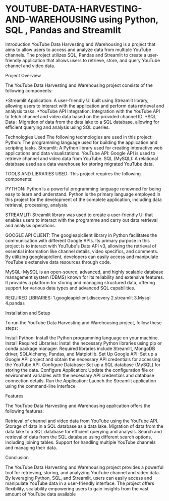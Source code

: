 # YOUTUBE-DATA-HARVESTING-AND-WAREHOUSING using Python, SQL , Pandas and Streamlit

Introduction
YouTube Data Harvesting and Warehousing is a project that aims to allow users to access and analyze data from multiple YouTube channels. The project utilizes SQL, Pandas and Streamlit to create a user-friendly application that allows users to retrieve, store, and query YouTube channel and video data.

Project Overview

The YouTube Data Harvesting and Warehousing project consists of the following components:

*Streamlit Application: A user-friendly UI built using Streamlit library, allowing users to interact with the application and perform data retrieval and analysis tasks.
*YouTube API Integration: Integration with the YouTube API to fetch channel and video data based on the provided channel ID.
*SQL Data : Migration of data from the data lake to a SQL database, allowing for efficient querying and analysis using SQL queries.

Technologies Used
The following technologies are used in this project:
Python: The programming language used for building the application and scripting tasks.
Streamlit: A Python library used for creating interactive web applications and data visualizations.
YouTube API: Google API is used to retrieve channel and video data from YouTube.
SQL (MySQL): A relational database used as a data warehouse for storing migrated YouTube data.

TOOLS AND LIBRARIES USED:
This project requires the following components:

PYTHON: Python is a powerful programming language renowned for being easy to learn and understand. Python is the primary language employed in this project for the development of the complete application, including data retrieval, processing, analysis.

STREAMLIT: Streamlit library was used to create a user-friendly UI that enables users to interact with the programme and carry out data retrieval and analysis operations.

GOOGLE API CLIENT: The googleapiclient library in Python facilitates the communication with different Google APIs. Its primary purpose in this project is to interact with YouTube's Data API v3, allowing the retrieval of essential information like channel details, video specifics, and comments. By utilizing googleapiclient, developers can easily access and manipulate YouTube's extensive data resources through code.

MySQL: MySQL is an open-source, advanced, and highly scalable database management system (DBMS) known for its reliability and extensive features. It provides a platform for storing and managing structured data, offering support for various data types and advanced SQL capabilities.

REQUIRED LIBRARIES:
1.googleapiclient.discovery
2.streamlit
3.Mysql
4.pandas

Installation and Setup

To run the YouTube Data Harvesting and Warehousing project, follow these steps:

Install Python: Install the Python programming language on your machine.
Install Required Libraries: Install the necessary Python libraries using pip or conda package manager. Required libraries include Streamlit, MongoDB driver, SQLAlchemy, Pandas, and Matplotlib.
Set Up Google API: Set up a Google API project and obtain the necessary API credentials for accessing the YouTube API.
Configure Database: Set up a  SQL database (MySQL) for storing the data.
Configure Application: Update the configuration file or environment variables with the necessary API credentials and database connection details.
Run the Application: Launch the Streamlit application using the command-line interface

Features

The YouTube Data Harvesting and Warehousing application offers the following features:

Retrieval of channel and video data from YouTube using the YouTube API.
Storage of data in a SQL database as a data lake.
Migration of data from the data lake to a SQL database for efficient querying and analysis.
Search and retrieval of data from the SQL database using different search options, including joining tables.
Support for handling multiple YouTube channels and managing their data.

Conclusion

The YouTube Data Harvesting and Warehousing project provides a powerful tool for retrieving, storing, and analyzing YouTube channel and video data. By leveraging Python, SQL, and Streamlit, users can easily access and manipulate YouTube data in a user-friendly interface. The project offers flexibility, scalability empowering users to gain insights from the vast amount of YouTube data available
